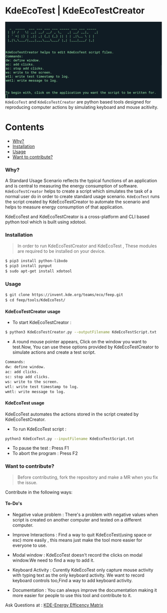 # KdeEcoTest | KdeEcoTestCreator

![KDE-ECO-TEST IMAGE](Kdeecotest.png)
`KdeEcoTest` and `KdeEcoTestCreator` are python based tools designed for reproducing computer actions by simulating keyboard and mouse acitivity.

Contents
========
* [Why?](#why)
* [Installation](#installation)
* [Usage](#usage)
* [Want to contribute?](#want-to-contribute)

### Why?
A Standard Usage Scenario reflects the typical functions of an application and is central to measuring the energy consumption of software.
`KdeEcoTestCreator` helps to create a script which simulates the task of a normal user do in order to create standard usage scenario.
`KdeEcoTest` runs the script created by KdeEcoTestCreator to automate the scenario and helps to measure energy consumption of that application.

KdeEcoTest and KdeEcoTestCreator is a cross-platform and CLI based python tool which is built using xdotool.

### Installation
> In order to run KdeEcoTestCreator and KdeEcoTest , These modules are required to be installed on your device.

```bash
$ pip3 install python-libxdo
$ pip3 install pynput
$ sudo apt-get install xdotool
```

### Usage

```bash
$ git clone https://invent.kde.org/teams/eco/feep.git
$ cd feep/tools/KdeEcoTest/
```

#### KdeEcoTestCreator usage

- To start KdeEcoTestCreator :
```bash
$ python3 KdeEcoTestCreator.py --outputFilename KdeEcoTestScript.txt
```
- A round mouse pointer appears, Click on the window you want to test.Now, You can use these options provided by KdeEcoTestCreator to simulate actions and create a test script.
```shell
Commands:
dw: define window.
ac: add clicks.
sc: stop add clicks.
ws: write to the screen.
wtl: write test timestamp to log.
wmtl: write message to log.
```

#### KdeEcoTest usage
KdeEcoTest automates the actions stored in the script created by KdeEcoTestCreator.
- To run KdeEcoTest script :
```bash
python3 KdeEcoTest.py --inputFilename KdeEcoTestScript.txt
```
- To pause the test : Press F1
- To abort the program : Press F2

### Want to contribute?
> Before contributing, fork the repository and make a MR when you fix the issue.

Contribute in the following ways:

#### To-Do's
- Negative value problem : There's a problem with negative values when script is created on another computer and tested on a different computer.

- Improve Interactions : Find a way to quit KdeEcoTest(using space or esc) more easily , this means just make the tool more easier for everyone to use.

- Modal window : KdeEcoTest doesn't record the clicks on modal window.We need to find a way to add it.

- Keyboard Activity : Curently KdeEcoTest only capture mouse activity with typing text as the only keyboard activity. We want to record keyboard controls too,Find a way to add keyboard activity.

- Documentation : You can always improve the documentation making it more easier for people to use this tool and contribute to it.

Ask Questions at : [KDE-Energy Efficency Matrix](https://matrix.to/#/#energy-efficiency:kde.org)
